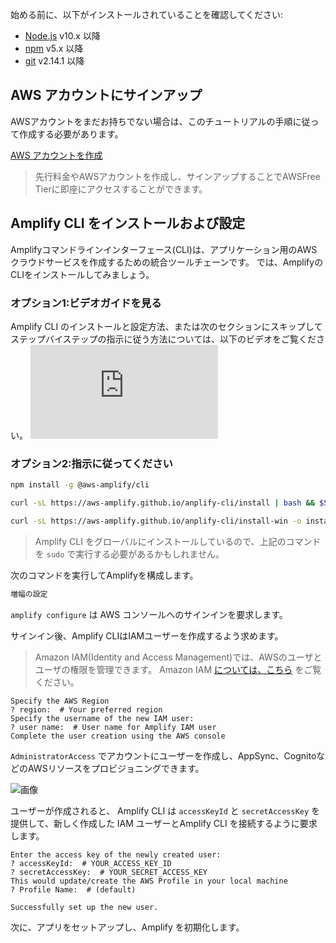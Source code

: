 始める前に、以下がインストールされていることを確認してください:

- [Node.js](https://nodejs.org/) v10.x 以降
- [npm](https://www.npmjs.com/) v5.x 以降
- [git](https://git-scm.com/) v2.14.1 以降

<inline-fragment integration="react" src="~/start/getting-started/fragments/react/prereq.md"></inline-fragment> <inline-fragment integration="react-native" src="~/start/getting-started/fragments/reactnative/prereq.md"></inline-fragment>

## AWS アカウントにサインアップ

AWSアカウントをまだお持ちでない場合は、このチュートリアルの手順に従って作成する必要があります。

[AWS アカウントを作成](https://portal.aws.amazon.com/billing/signup?redirect_url=https%3A%2F%2Faws.amazon.com%2Fregistration-confirmation#/start)

> 先行料金やAWSアカウントを作成し、サインアップすることでAWSFree Tierに即座にアクセスすることができます。

## Amplify CLI をインストールおよび設定

Amplifyコマンドラインインターフェース(CLI)は、アプリケーション用のAWSクラウドサービスを作成するための統合ツールチェーンです。 では、AmplifyのCLIをインストールしてみましょう。

### オプション1:ビデオガイドを見る

Amplify CLI のインストールと設定方法、または次のセクションにスキップしてステップバイステップの指示に従う方法については、以下のビデオをご覧ください。 <iframe src="https://www.youtube-nocookie.com/embed/fWbM5DLh25U" frameborder="0" allow="accelerometer; autoplay; clipboard-write; encrypted-media; gyroscope; picture-in-picture" allowfullscreen mark="crwd-mark"></iframe>

### オプション2:指示に従ってください

<amplify-block-switcher>

<amplify-block name="NPM">

```bash
npm install -g @aws-amplify/cli
```

</amplify-block>

<amplify-block name="cURL (Mac and Linux)">

```bash
curl -sL https://aws-amplify.github.io/anplify-cli/install | bash && $SHELL
```

</amplify-block>

<amplify-block name="cURL (Windows)">

```bash
curl -sL https://aws-amplify.github.io/anplify-cli/install-win -o install.cmd && install.cmd
```

</amplify-block>

</amplify-block-switcher>

> Amplify CLI をグローバルにインストールしているので、上記のコマンドを `sudo` で実行する必要があるかもしれません。


次のコマンドを実行してAmplifyを構成します。

```bash
増幅の設定
```

`amplify configure` は AWS コンソールへのサインインを要求します。

サインイン後、Amplify CLIはIAMユーザーを作成するよう求めます。
> Amazon IAM(Identity and Access Management)では、AWSのユーザとユーザの権限を管理できます。 Amazon IAM [については、こちら](https://aws.amazon.com/iam/) をご覧ください。

```console
Specify the AWS Region
? region:  # Your preferred region
Specify the username of the new IAM user:
? user name:  # User name for Amplify IAM user
Complete the user creation using the AWS console
```

`AdministratorAccess` でアカウントにユーザーを作成し、AppSync、CognitoなどのAWSリソースをプロビジョニングできます。

![画像](../../images/user-creation.gif)

ユーザーが作成されると、 Amplify CLI は `accessKeyId` と `secretAccessKey` を提供して、新しく作成した IAM ユーザーとAmplify CLI を接続するように要求します。

```console
Enter the access key of the newly created user:
? accessKeyId:  # YOUR_ACCESS_KEY_ID
? secretAccessKey:  # YOUR_SECRET_ACCESS_KEY
This would update/create the AWS Profile in your local machine
? Profile Name:  # (default)

Successfully set up the new user.
```

次に、アプリをセットアップし、Amplify を初期化します。
